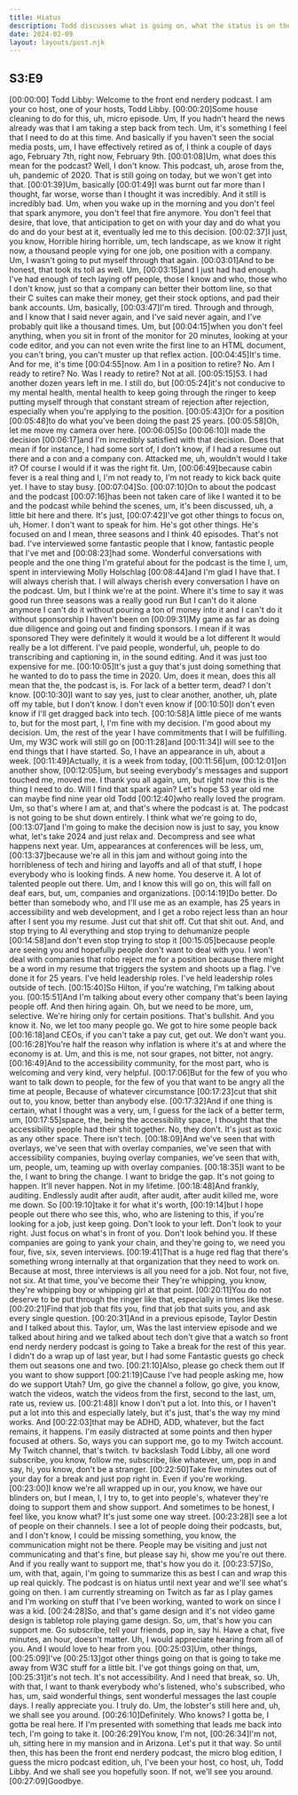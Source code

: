 ```yaml
---
title: Hiatus
description: Todd discusses what is going on, what the status is on the podcast, and the future of the podcast.
date: 2024-02-09
layout: layouts/post.njk
---
```


## S3:E9

[00:00:00] Todd Libby: Welcome to the front end nerdery podcast. I am your co host, one of your hosts, Todd Libby.
[00:00:20]Some house cleaning to do for this, uh, micro episode. Um, If you hadn't heard the news already was that I am taking a step back from tech. Um, it's something I feel that I need to do at this time. And basically if you haven't seen the social media posts, um, I have effectively retired as of, I think a couple of days ago, February 7th, right now, February 9th.
[00:01:08]Um, what does this mean for the podcast? Well, I don't know. This podcast, uh, arose from the, uh, pandemic of 2020. That is still going on today, but we won't get into that.
[00:01:39]Um, basically
[00:01:49]I was burnt out far more than I thought, far worse, worse than I thought it was incredibly. And it still is incredibly bad. Um, when you wake up in the morning and you don't feel that spark anymore, you don't feel that fire anymore. You don't feel that desire, that love, that anticipation to get on with your day and do what you do and do your best at it, eventually led me to this decision.
[00:02:37]I just, you know, Horrible hiring horrible, um, tech landscape, as we know it right now, a thousand people vying for one job, one position with a company. Um, I wasn't going to put myself through that again.
[00:03:01]And to be honest, that took its toll as well. Um,
[00:03:15]and I just had had enough. I've had enough of tech laying off people, those I know and who, those who I don't know, just so that a company can better their bottom line, so that their C suites can make their money, get their stock options, and pad their bank accounts. Um, basically,
[00:03:47]I'm tired. Through and through, and I know that I said never again, and I've said never again, and I've probably quit like a thousand times. Um, but
[00:04:15]when you don't feel anything, when you sit in front of the monitor for 20 minutes, looking at your code editor, and you can not even write the first line to an HTML document, you can't bring, you can't muster up that reflex action.
[00:04:45]It's time. And for me, it's time
[00:04:55]now. Am I in a position to retire? No. Am I ready to retire? No. Was I ready to retire? Not at all.
[00:05:15]53. I had another dozen years left in me. I still do, but
[00:05:24]it's not conducive to my mental health, mental health to keep going through the ringer to keep putting myself through that constant stream of rejection after rejection, especially when you're applying to the position.
[00:05:43]Or for a position
[00:05:48]to do what you've been doing the past 25 years.
[00:05:58]Oh, let me move my camera over here.
[00:06:05]So
[00:06:10]I made the decision
[00:06:17]and I'm incredibly satisfied with that decision. Does that mean if for instance, I had some sort of, I don't know, if I had a resume out there and a con and a company con. Attacked me, uh, wouldn't would I take it? Of course I would if it was the right fit. Um,
[00:06:49]because cabin fever is a real thing and I, I'm not ready to, I'm not ready to kick back quite yet. I have to stay busy.
[00:07:04]So.
[00:07:10]On to about the podcast and the podcast
[00:07:16]has been not taken care of like I wanted it to be and the podcast while behind the scenes, um, it's been discussed, uh, a little bit here and there. It's just,
[00:07:42]I've got other things to focus on, uh, Homer. I don't want to speak for him. He's got other things. He's focused on and I mean, three seasons and I think 40 episodes. That's not bad. I've interviewed some fantastic people that I know, fantastic people that I've met and
[00:08:23]had some. Wonderful conversations with people and the one thing I'm grateful about for the podcast is the time I, um, spent in interviewing Molly Holschlag
[00:08:44]and I'm glad I have that. I will always cherish that. I will always cherish every conversation I have on the podcast. Um, but I think we're at the point. Where it's time to say it was good run three seasons was a really good run But I can't do it alone anymore I can't do it without pouring a ton of money into it and I can't do it without sponsorship I haven't been on
[00:09:31]My game as far as doing due diligence and going out and finding sponsors. I mean if it was sponsored They were definitely it would it would be a lot different It would really be a lot different. I've paid people, wonderful, uh, people to do transcribing and captioning in, in the sound editing. And it was just too expensive for me.
[00:10:05]It's just a guy that's just doing something that he wanted to do to pass the time in 2020. Um, does it mean, does this all mean that the, the podcast is, is. For lack of a better term, dead? I don't know.
[00:10:30]I want to say yes, just to clear another, another, uh, plate off my table, but I don't know. I don't even know if
[00:10:50]I don't even know if I'll get dragged back into tech.
[00:10:58]A little piece of me wants to, but for the most part, I, I'm fine with my decision. I'm good about my decision. Um, the rest of the year I have commitments that I will be fulfilling. Um, my W3C work will still go on
[00:11:28]and
[00:11:34]I will see to the end things that I have started. So, I have an appearance in uh, about a week.
[00:11:49]Actually, it is a week from today,
[00:11:56]um,
[00:12:01]on another show,
[00:12:05]um, but seeing everybody's messages and support touched me, moved me. I thank you all again, um, but right now this is the thing I need to do. Will I find that spark again? Let's hope 53 year old me can maybe find nine year old Todd
[00:12:40]who really loved the program. Um, so that's where I am at, and that's where the podcast is at. The podcast is not going to be shut down entirely. I think what we're going to do,
[00:13:07]and I'm going to make the decision now is just to say, you know what, let's take 2024 and just relax and. Decompress and see what happens next year. Um, appearances at conferences will be less, um,
[00:13:37]because we're all in this jam and without going into the horribleness of tech and hiring and layoffs and all of that stuff, I hope everybody who is looking finds. A new home. You deserve it. A lot of talented people out there. Um, and I know this will go on, this will fall on deaf ears, but, um, companies and organizations.
[00:14:19]Do better. Do better than somebody who, and I'll use me as an example, has 25 years in accessibility and web development, and I get a robo reject less than an hour after I sent you my resume. Just cut that shit off. Cut that shit out. And, and stop trying to AI everything and stop trying to dehumanize people
[00:14:58]and don't even stop trying to stop it
[00:15:05]because people are seeing you and hopefully people don't want to deal with you. I won't deal with companies that robo reject me for a position because there might be a word in my resume that triggers the system and shoots up a flag. I've done it for 25 years. I've held leadership roles. I've held leadership roles outside of tech.
[00:15:40]So Hilton, if you're watching, I'm talking about you.
[00:15:51]And I'm talking about every other company that's been laying people off. And then hiring again. Oh, but we need to be more, um, selective. We're hiring only for certain positions. That's bullshit. And you know it. No, we let too many people go. We got to hire some people back
[00:16:18]and CEOs, if you can't take a pay cut, get out. We don't want you.
[00:16:28]You're half the reason why inflation is where it's at and where the economy is at. Um, and this is me, not sour grapes, not bitter, not angry.
[00:16:49]And to the accessibility community, for the most part, who is welcoming and very kind, very helpful.
[00:17:06]But for the few of you who want to talk down to people, for the few of you that want to be angry all the time at people, Because of whatever circumstance
[00:17:23]cut that shit out to, you know, better than anybody else.
[00:17:32]And if one thing is certain, what I thought was a very, um, I guess for the lack of a better term, um,
[00:17:55]space, the, being the accessibility space, I thought that the accessibility people had their shit together. No, they don't. It's just as toxic as any other space. There isn't tech.
[00:18:09]And we've seen that with overlays, we've seen that with overlay companies, we've seen that with accessibility companies, buying overlay companies, we've seen that with, um, people, um, teaming up with overlay companies.
[00:18:35]I want to be the, I want to bring the change. I want to bridge the gap. It's not going to happen. It'll never happen. Not in my lifetime.
[00:18:48]And frankly, auditing. Endlessly audit after audit, after audit, after audit killed me, wore me down. So
[00:19:10]take it for what it's worth,
[00:19:14]but I hope people out there who see this, who, who are listening to this, if you're looking for a job, just keep going. Don't look to your left. Don't look to your right. Just focus on what's in front of you. Don't look behind you. If these companies are going to yank your chain, and they're going to, we need you four, five, six, seven interviews.
[00:19:41]That is a huge red flag that there's something wrong internally at that organization that they need to work on. Because at most, three interviews is all you need for a job. Not four, not five, not six. At that time, you've become their They're whipping, you know, they're whipping boy or whipping girl at that point.
[00:20:11]You do not deserve to be put through the ringer like that, especially in times like these.
[00:20:21]Find that job that fits you, find that job that suits you, and ask every single question.
[00:20:31]And in a previous episode, Taylor Destin and I talked about this. Taylor, um, Was the last interview episode and we talked about hiring and we talked about tech don't give that a watch so front end nerdy nerdery podcast is going to Take a break for the rest of this year. I didn't do a wrap up of last year, but I had some Fantastic guests go check them out seasons one and two.
[00:21:10]Also, please go check them out If you want to show support
[00:21:19]Cause I've had people asking me, how do we support Utah? Um, go give the channel a follow, go give, you know, watch the videos, watch the videos from the first, second to the last, um, rate us, review us.
[00:21:48]I know I don't put a lot. Into this, or I haven't put a lot into this and especially lately, but it's just, that's the way my mind works. And
[00:22:03]that may be ADHD, ADD, whatever, but the fact remains, it happens. I'm easily distracted at some points and then hyper focused at others. So, ways you can support me, go to my Twitch account. My Twitch channel, that's twitch. tv backslash Todd Libby, all one word subscribe, you know, follow me, subscribe, like whatever, um, pop in and say, hi, you know, don't be a stranger.
[00:22:50]Take five minutes out of your day for a break and just pop right in. Even if you're working.
[00:23:00]I know we're all wrapped up in our, you know, we have our blinders on, but I mean, I, I try to, to get into people's, whatever they're doing to support them and show support. And sometimes to be honest, I feel like, you know what? It's just some one way street.
[00:23:28]I see a lot of people on their channels. I see a lot of people doing their podcasts, but, and I don't know, I could be missing something, you know, the communication might not be there. People may be visiting and just not communicating and that's fine, but please say hi, show me you're out there. And if you really want to support me, that's how you do it.
[00:23:57]So, um, with that, again, I'm going to summarize this as best I can and wrap this up real quickly. The podcast is on hiatus until next year and we'll see what's going on then. I am currently streaming on Twitch as far as I play games and I'm working on stuff that I've been working, wanted to work on since I was a kid.
[00:24:28]So, and that's game design and it's not video game design is tabletop role playing game design. So, um, that's how you can support me. Go subscribe, tell your friends, pop in, say hi. Have a chat, five minutes, an hour, doesn't matter. Uh, I would appreciate hearing from all of you. And I would love to hear from you.
[00:25:03]Um, other things,
[00:25:09]I've
[00:25:13]got other things going on that is going to take me away from W3C stuff for a little bit. I've got things going on that, um,
[00:25:31]it's not tech. It's not accessibility. And I need that break, so. Uh, with that, I want to thank everybody who's listened, who's subscribed, who has, um, said wonderful things, sent wonderful messages the last couple days. I really appreciate you. I truly do. Um, the lobster's still here and, uh, we shall see you around.
[00:26:10]Definitely. Who knows? I gotta be, I gotta be real here. If I'm presented with something that leads me back into tech, I'm going to take it.
[00:26:29]You know, I'm not,
[00:26:34]I'm not, uh, sitting here in my mansion and in Arizona. Let's put it that way. So until then, this has been the front end nerdery podcast, the micro blog edition, I guess the micro podcast edition, uh, I've been your host, co host, uh, Todd Libby. And we shall see you hopefully soon. If not, we'll see you around.
[00:27:09]Goodbye.

